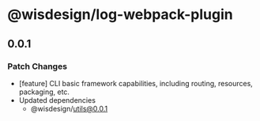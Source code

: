 # @wisdesign/log-webpack-plugin

## 0.0.1

### Patch Changes

- [feature] CLI basic framework capabilities, including routing, resources, packaging, etc.
- Updated dependencies
  - @wisdesign/utils@0.0.1
